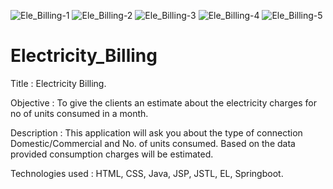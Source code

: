![Ele_Billing-1](https://user-images.githubusercontent.com/110471357/185733890-7d1744e2-5591-4da1-ac29-b60e5201360f.png)
![Ele_Billing-2](https://user-images.githubusercontent.com/110471357/185733892-d83d2105-e47d-4d3e-a1fa-480abb6dc1c1.png)
![Ele_Billing-3](https://user-images.githubusercontent.com/110471357/185733893-fbb71b8b-b965-43c0-b187-49e5083088ac.png)
![Ele_Billing-4](https://user-images.githubusercontent.com/110471357/185733894-fde98daf-ceb2-49ba-bcfb-72f5f6f49ce4.png)
![Ele_Billing-5](https://user-images.githubusercontent.com/110471357/185733896-6d97464d-283b-4079-a27c-6285104d6aa0.png)
# Electricity_Billing

Title : Electricity Billing.

Objective : To give the clients an estimate about the electricity charges for no of units consumed in a month.

Description : This application will ask you about the type of connection Domestic/Commercial and No. of units consumed. Based on the data provided consumption charges will be estimated.

Technologies used : HTML, CSS, Java, JSP, JSTL, EL, Springboot.
